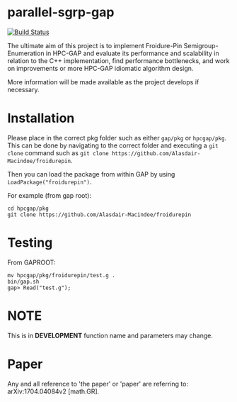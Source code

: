 # parallel-sgrp-gap
[![Build Status](https://travis-ci.org/Alasdair-Macindoe/froidurepin.svg?branch=master)](https://travis-ci.org/Alasdair-Macindoe/froidurepin)

The ultimate aim of this project is to implement Froidure-Pin Semigroup-Enumeration in HPC-GAP and evaluate its performance and scalability in relation to the C++ implementation, find performance bottlenecks, and work on improvements or more HPC-GAP idiomatic algorithm design.

More information will be made available as the project develops if necessary.

# Installation

Please place in the correct pkg folder such as either `gap/pkg` or `hpcgap/pkg`.  This can be done by navigating to the correct folder and executing a `git clone` command such as `git clone https://github.com/Alasdair-Macindoe/froidurepin`.

Then you can load the package from within GAP by using `LoadPackage("froidurepin")`.

For example (from gap root):

```
cd hpcgap/pkg
git clone https://github.com/Alasdair-Macindoe/froidurepin
```

# Testing

From GAPROOT:

```
mv hpcgap/pkg/froidurepin/test.g .
bin/gap.sh
gap> Read("test.g");
```

# NOTE

This is in **DEVELOPMENT** function name and parameters may change.

# Paper

Any and all reference to 'the paper' or 'paper' are referring to: arXiv:1704.04084v2 [math.GR].
